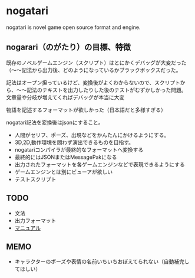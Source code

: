 # nogatari
nogatari is novel game open source format and engine.

## nogarari（のがたり）の目標、特徴
既存のノベルゲームエンジン（スクリプト）はとにかくデバッグが大変だった（～～記法から出力後、どのようになっているかブラックボックスだった。

記法はオープン担っているけど、変換後がよくわからないので、スクリプトから、～～記法のテキストを出力したりした後のテストがむずかしかった問題。  文章量や分岐が増えてくればデバッグが本当に大変

物語を記述するフォーマットが欲しかった（日本語だと多様すぎる）   

nogatari記法を変換後はjsonにすること。 

- 人間がセリフ、ポーズ、出現などをかんたんにかけるようにする。
- 3D,2D,動作環境を問わず演出できるものを目指す。
- nogatariコンパイラが最終的なフォーマットへ変換する
- 最終的にはJSONまたはMessagePakになる
- 出力されたフォーマットを各ゲームエンジンなどで表現できるようにする 
- ゲームエンジンとは別にビューアが欲しい
- テストスクリプト

## TODO
- 文法  
- 出力フォーマット  
- [マニュアル](/Manual/ja)

## MEMO
- キャラクターのポーズや表情の名前いちいちおぼえてられない（自動補完してほしい）
